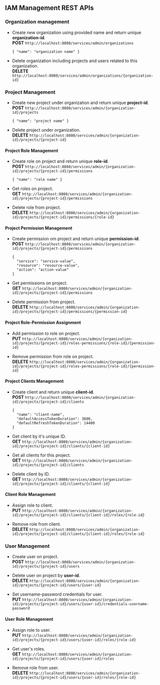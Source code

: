 ## IAM Management REST APIs

### Organization management

* Create new organization using provided name and return unique __organization-id__.  
  __POST__   ``http://localhost:8080/services/admin/organizations``
  ```
  { "name": "organization name" }
  ```

* Delete organization including projects and users related to this organization.  
  __DELETE__ ``http://localhost:8080/services/admin/organizations/{organization-id}``

### Project Management

* Create new project under organization and return unique __project-id__.  
  __POST__   ``http://localhost:8080/services/admin/{organization-id}/projects``
  ```
  { "name": "project name" }
  ```

* Delete project under organization.  
  __DELETE__ ``http://localhost:8080/services/admin/{organization-id}/projects/{project-id}``

#### Project Role Management

* Create role on project and return unique __role-id__.  
  __POST__   ``http://localhost:8080/services/admin/{organization-id}/projects/{project-id}/permissions``
  ```
  { "name": "role name" }
  ```

* Get roles on project.  
  __GET__    ``http://localhost:8080/services/admin/{organization-id}/projects/{project-id}/permissions``

* Delete role from project.  
  __DELETE__ ``http://localhost:8080/services/admin/{organization-id}/projects/{project-id}/permissions/{role-id}``

#### Project Permission Management

* Create permission om project and return unique __permission-id__.  
  __POST__ ``http://localhost:8080/services/admin/{organization-id}/projects/{project-id}/permissions``
  ```
  { 
    "service": "service-value", 
    "resource": "resource-value", 
    "action": "action-value" 
  }
  ```


* Get permissions on project.  
  __GET__ ``http://localhost:8080/services/admin/{organization-id}/projects/{project-id}/permissions``  

* Delete permission from project.  
  __DELETE__ ``http://localhost:8080/services/admin/{organization-id}/projects/{project-id}/permissions/{permission-id}``

#### Project Role-Permission Assignment

* Add permission to role on project.   
  __PUT__ ``http://localhost:8080/services/admin/{organization-id}/projects/{project-id}/roles-permissions/{role-id}/{permission-id}``

* Remove permission from role on project.  
  __DELETE__ ``http://localhost:8080/services/admin/{organization-id}/projects/{project-id}/roles-permissions/{role-id}/{permission-id}``


#### Project Clients Management 

* Create client and return unique __client-id__.   
  __POST__ ``http://localhost:8080/services/admin/{organization-id}/projects/{project-id}/clients``
  ```
  { 
    "name": "client-name", 
    "defaultAccessTokenDuration": 3600, 
    "defaultRefreshTokenDuration": 14400 
  }  
  ```

* Get client by it's unique ID.  
  __GET__ ``http://localhost:8080/services/admin/{organization-id}/projects/{project-id}/clients/{client-id}``

* Get  all clients for this project.  
  __GET__ ``http://localhost:8080/services/admin/{organization-id}/projects/{project-id}/clients``

* Delete client by ID.  
  __GET__ ``http://localhost:8080/services/admin/{organization-id}/projects/{project-id}/clients/{client-id}``

#### Client Role Management

* Assign role to client.  
  __PUT__ ``http://localhost:8080/services/admin/{organization-id}/projects/{project-id}/clients/{client-id}/roles/{role-id}``

* Remove role from client.  
  __DELETE__ ``http://localhost:8080/services/admin/{organization-id}/projects/{project-id}/clients/{client-id}/roles/{role-id}``


### User Management

* Create user on project.   
  __POST__ ``http://localhost:8080/services/admin/{organization-id}/projects/{project-id}/users``
  
* Delete user on project by __user-id__.  
  __DELETE__ ``http://localhost:8080/services/admin/{organization-id}/projects/{project-id}/users/{user-id}``

* Set  username-password credentials for user.  
  __PUT__ ``http://localhost:8080/services/admin/{organization-id}/projects/{project-id}/users/{user-id}/credentials-username-password``

#### User Role Management
* Assign role to user.  
  __PUT__ ``http://localhost:8080/services/admin/{organization-id}/projects/{project-id}/users/{user-id}/roles/{role-id}``
  
* Get user's roles.  
  __GET__ ``http://localhost:8080/services/admin/{organization-id}/projects/{project-id}/users/{user-id}/roles``
  
* Remove role from user.  
  __DELETE__ ``http://localhost:8080/services/admin/{organization-id}/projects/{project-id}/users/{user-id}/roles/{role-id}``
  